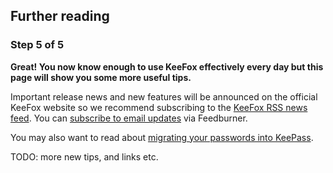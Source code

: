 
<h2>Further reading</h2>

<h3>Step 5 of 5</h3>

<p><strong>Great! You now know enough to use KeeFox effectively every day but this page will show you some more useful tips.</strong></p>

<p>Important release news and new features will be announced on the official KeeFox website so we recommend subscribing to the <a href="http://keefox.org/feed">KeeFox RSS news feed</a>. You can <a href="http://feedburner.google.com/fb/a/mailverify?uri=keefox&amp;loc=en_US">subscribe to email updates</a> via Feedburner.</p>

<p>You may also want to read about <a href="http://keefox.org/migration">migrating your passwords into KeePass</a>.</p>

<p>TODO: more new tips, and links etc.</p>
